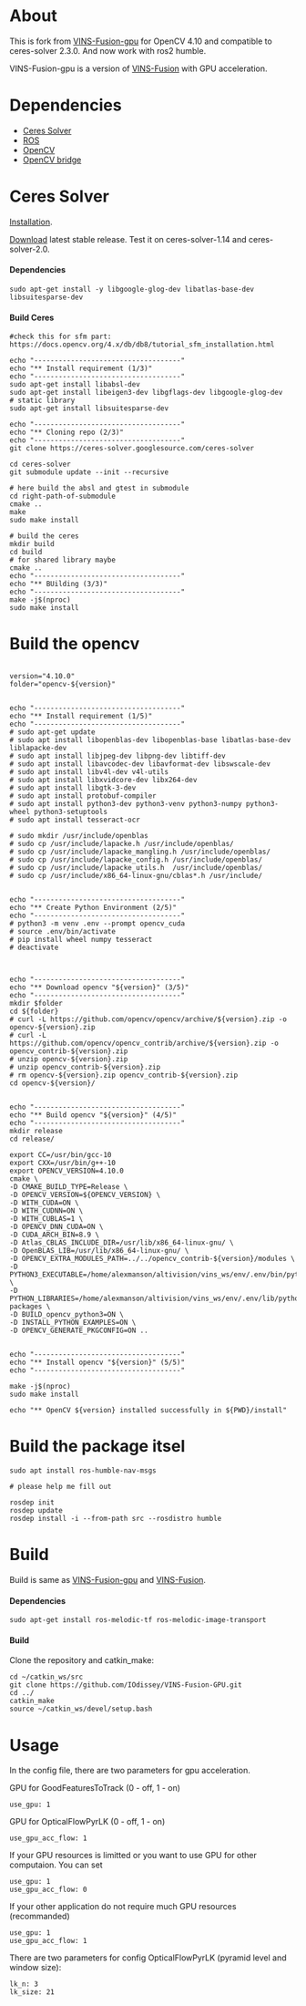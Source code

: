 # About
This is fork from [VINS-Fusion-gpu](https://github.com/pjrambo/VINS-Fusion-gpu) for OpenCV 4.10 and compatible to ceres-solver 2.3.0. And now work with ros2 humble.

VINS-Fusion-gpu is a version of [VINS-Fusion](https://github.com/HKUST-Aerial-Robotics/VINS-Fusion) with GPU acceleration.


# Dependencies
- [Ceres Solver](http://ceres-solver.org/installation.html)
- [ROS](http://wiki.ros.org/ROS/Installation)
- [OpenCV](https://opencv.org)
- [OpenCV bridge](https://github.com/ros-perception/vision_opencv)


# Ceres Solver

[Installation](http://ceres-solver.org/installation.html).

[Download](http://ceres-solver.org/ceres-solver-2.0.0.tar.gz) latest stable release. Test it on ceres-solver-1.14 and ceres-solver-2.0.

#### Dependencies

```
sudo apt-get install -y libgoogle-glog-dev libatlas-base-dev libsuitesparse-dev
```

#### Build Ceres
```
#check this for sfm part: https://docs.opencv.org/4.x/db/db8/tutorial_sfm_installation.html

echo "------------------------------------"
echo "** Install requirement (1/3)"
echo "------------------------------------"
sudo apt-get install libabsl-dev
sudo apt-get install libeigen3-dev libgflags-dev libgoogle-glog-dev
# static library
sudo apt-get install libsuitesparse-dev

echo "------------------------------------"
echo "** Cloning repo (2/3)"
echo "------------------------------------"
git clone https://ceres-solver.googlesource.com/ceres-solver

cd ceres-solver
git submodule update --init --recursive

# here build the absl and gtest in submodule
cd right-path-of-submodule
cmake ..
make 
sudo make install

# build the ceres
mkdir build 
cd build
# for shared library maybe
cmake .. 
echo "------------------------------------"
echo "** BUilding (3/3)"
echo "------------------------------------"
make -j$(nproc)
sudo make install
```

# Build the opencv
```

version="4.10.0"
folder="opencv-${version}"


echo "------------------------------------"
echo "** Install requirement (1/5)"
echo "------------------------------------"
# sudo apt-get update
# sudo apt install libopenblas-dev libopenblas-base libatlas-base-dev liblapacke-dev
# sudo apt install libjpeg-dev libpng-dev libtiff-dev
# sudo apt install libavcodec-dev libavformat-dev libswscale-dev
# sudo apt install libv4l-dev v4l-utils
# sudo apt install libxvidcore-dev libx264-dev
# sudo apt install libgtk-3-dev
# sudo apt install protobuf-compiler
# sudo apt install python3-dev python3-venv python3-numpy python3-wheel python3-setuptools
# sudo apt install tesseract-ocr

# sudo mkdir /usr/include/openblas
# sudo cp /usr/include/lapacke.h /usr/include/openblas/
# sudo cp /usr/include/lapacke_mangling.h /usr/include/openblas/
# sudo cp /usr/include/lapacke_config.h /usr/include/openblas/
# sudo cp /usr/include/lapacke_utils.h  /usr/include/openblas/
# sudo cp /usr/include/x86_64-linux-gnu/cblas*.h /usr/include/


echo "------------------------------------"
echo "** Create Python Environment (2/5)"
echo "------------------------------------"
# python3 -m venv .env --prompt opencv_cuda
# source .env/bin/activate
# pip install wheel numpy tesseract
# deactivate



echo "------------------------------------"
echo "** Download opencv "${version}" (3/5)"
echo "------------------------------------"
mkdir $folder
cd ${folder}
# curl -L https://github.com/opencv/opencv/archive/${version}.zip -o opencv-${version}.zip
# curl -L https://github.com/opencv/opencv_contrib/archive/${version}.zip -o opencv_contrib-${version}.zip
# unzip opencv-${version}.zip
# unzip opencv_contrib-${version}.zip
# rm opencv-${version}.zip opencv_contrib-${version}.zip
cd opencv-${version}/


echo "------------------------------------"
echo "** Build opencv "${version}" (4/5)"
echo "------------------------------------"
mkdir release
cd release/

export CC=/usr/bin/gcc-10
export CXX=/usr/bin/g++-10
export OPENCV_VERSION=4.10.0
cmake \
-D CMAKE_BUILD_TYPE=Release \
-D OPENCV_VERSION=${OPENCV_VERSION} \
-D WITH_CUDA=ON \
-D WITH_CUDNN=ON \
-D WITH_CUBLAS=1 \
-D OPENCV_DNN_CUDA=ON \
-D CUDA_ARCH_BIN=8.9 \
-D Atlas_CBLAS_INCLUDE_DIR=/usr/lib/x86_64-linux-gnu/ \
-D OpenBLAS_LIB=/usr/lib/x86_64-linux-gnu/ \
-D OPENCV_EXTRA_MODULES_PATH=../../opencv_contrib-${version}/modules \
-D PYTHON3_EXECUTABLE=/home/alexmanson/altivision/vins_ws/env/.env/bin/python \
-D PYTHON_LIBRARIES=/home/alexmanson/altivision/vins_ws/env/.env/lib/python3.10/site-packages \
-D BUILD_opencv_python3=ON \
-D INSTALL_PYTHON_EXAMPLES=ON \
-D OPENCV_GENERATE_PKGCONFIG=ON ..


echo "------------------------------------"
echo "** Install opencv "${version}" (5/5)"
echo "------------------------------------"

make -j$(nproc)
sudo make install

echo "** OpenCV ${version} installed successfully in ${PWD}/install"
```

# Build the package itsel
```
sudo apt install ros-humble-nav-msgs

# please help me fill out

rosdep init
rosdep update
rosdep install -i --from-path src --rosdistro humble
```



# Build
Build is same as [VINS-Fusion-gpu](https://github.com/pjrambo/VINS-Fusion-gpu#2-build-vins-fusion) and [VINS-Fusion](https://github.com/HKUST-Aerial-Robotics/VINS-Fusion#2-build-vins-fusion).

#### Dependencies
```
sudo apt-get install ros-melodic-tf ros-melodic-image-transport
```

#### Build
Clone the repository and catkin_make:
```
cd ~/catkin_ws/src
git clone https://github.com/IOdissey/VINS-Fusion-GPU.git
cd ../
catkin_make
source ~/catkin_ws/devel/setup.bash
```


# Usage
In the config file, there are two parameters for gpu acceleration.

GPU for GoodFeaturesToTrack (0 - off, 1 - on) 
```
use_gpu: 1
```

GPU for OpticalFlowPyrLK (0 - off, 1 - on) 
```
use_gpu_acc_flow: 1
```

If your GPU resources is limitted or you want to use GPU for other computaion. You can set
```
use_gpu: 1
use_gpu_acc_flow: 0
```

If your other application do not require much GPU resources (recommanded)
```
use_gpu: 1
use_gpu_acc_flow: 1
```

There are two parameters for config OpticalFlowPyrLK (pyramid level and window size):
```
lk_n: 3
lk_size: 21
```
